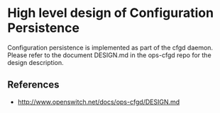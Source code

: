 High level design of Configuration Persistence
============================

Configuration persistence is implemented as part of the cfgd daemon. Please refer to the document DESIGN.md in the ops-cfgd repo for the design description.


References
----------
* http://www.openswitch.net/docs/ops-cfgd/DESIGN.md
